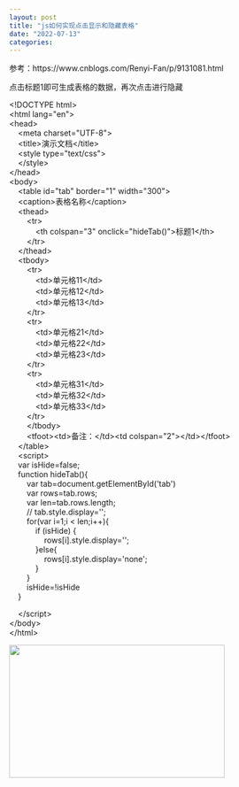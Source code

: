 ```yaml
---
layout: post
title: "js如何实现点击显示和隐藏表格"
date: "2022-07-13"
categories: 
---
```

<p>参考：https://www.cnblogs.com/Renyi-Fan/p/9131081.html</p>

<p>点击标题1即可生成表格的数据，再次点击进行隐藏</p>

<p>&lt;!DOCTYPE html&gt;<br />
&lt;html lang=&quot;en&quot;&gt;<br />
&lt;head&gt;<br />
&nbsp;&nbsp;&nbsp; &lt;meta charset=&quot;UTF-8&quot;&gt;<br />
&nbsp;&nbsp;&nbsp; &lt;title&gt;演示文档&lt;/title&gt;<br />
&nbsp;&nbsp;&nbsp; &lt;style type=&quot;text/css&quot;&gt;<br />
&nbsp;&nbsp;&nbsp; &lt;/style&gt;<br />
&lt;/head&gt;<br />
&lt;body&gt;<br />
&nbsp;&nbsp;&nbsp; &lt;table id=&quot;tab&quot; border=&quot;1&quot; width=&quot;300&quot;&gt;<br />
&nbsp;&nbsp;&nbsp; &lt;caption&gt;表格名称&lt;/caption&gt;<br />
&nbsp;&nbsp;&nbsp; &lt;thead&gt;<br />
&nbsp;&nbsp;&nbsp;&nbsp;&nbsp;&nbsp;&nbsp; &lt;tr&gt;<br />
&nbsp;&nbsp;&nbsp;&nbsp;&nbsp;&nbsp;&nbsp;&nbsp;&nbsp;&nbsp;&nbsp; &lt;th colspan=&quot;3&quot; onclick=&quot;hideTab()&quot;&gt;标题1&lt;/th&gt;<br />
&nbsp;&nbsp;&nbsp;&nbsp;&nbsp;&nbsp;&nbsp; &lt;/tr&gt;<br />
&nbsp;&nbsp;&nbsp; &lt;/thead&gt;<br />
&nbsp;&nbsp;&nbsp; &lt;tbody&gt;<br />
&nbsp;&nbsp;&nbsp;&nbsp;&nbsp;&nbsp;&nbsp; &lt;tr&gt;<br />
&nbsp;&nbsp;&nbsp;&nbsp;&nbsp;&nbsp;&nbsp;&nbsp;&nbsp;&nbsp;&nbsp; &lt;td&gt;单元格11&lt;/td&gt;<br />
&nbsp;&nbsp;&nbsp;&nbsp;&nbsp;&nbsp;&nbsp;&nbsp;&nbsp;&nbsp;&nbsp; &lt;td&gt;单元格12&lt;/td&gt;<br />
&nbsp;&nbsp;&nbsp;&nbsp;&nbsp;&nbsp;&nbsp;&nbsp;&nbsp;&nbsp;&nbsp; &lt;td&gt;单元格13&lt;/td&gt;<br />
&nbsp;&nbsp;&nbsp;&nbsp;&nbsp;&nbsp;&nbsp; &lt;/tr&gt;<br />
&nbsp;&nbsp;&nbsp;&nbsp;&nbsp;&nbsp;&nbsp; &lt;tr&gt;<br />
&nbsp;&nbsp;&nbsp;&nbsp;&nbsp;&nbsp;&nbsp;&nbsp;&nbsp;&nbsp;&nbsp; &lt;td&gt;单元格21&lt;/td&gt;<br />
&nbsp;&nbsp;&nbsp;&nbsp;&nbsp;&nbsp;&nbsp;&nbsp;&nbsp;&nbsp;&nbsp; &lt;td&gt;单元格22&lt;/td&gt;<br />
&nbsp;&nbsp;&nbsp;&nbsp;&nbsp;&nbsp;&nbsp;&nbsp;&nbsp;&nbsp;&nbsp; &lt;td&gt;单元格23&lt;/td&gt;<br />
&nbsp;&nbsp;&nbsp;&nbsp;&nbsp;&nbsp;&nbsp; &lt;/tr&gt;<br />
&nbsp;&nbsp;&nbsp;&nbsp;&nbsp;&nbsp;&nbsp; &lt;tr&gt;<br />
&nbsp;&nbsp;&nbsp;&nbsp;&nbsp;&nbsp;&nbsp;&nbsp;&nbsp;&nbsp;&nbsp; &lt;td&gt;单元格31&lt;/td&gt;<br />
&nbsp;&nbsp;&nbsp;&nbsp;&nbsp;&nbsp;&nbsp;&nbsp;&nbsp;&nbsp;&nbsp; &lt;td&gt;单元格32&lt;/td&gt;<br />
&nbsp;&nbsp;&nbsp;&nbsp;&nbsp;&nbsp;&nbsp;&nbsp;&nbsp;&nbsp;&nbsp; &lt;td&gt;单元格33&lt;/td&gt;<br />
&nbsp;&nbsp;&nbsp;&nbsp;&nbsp;&nbsp;&nbsp; &lt;/tr&gt;<br />
&nbsp;&nbsp;&nbsp;&nbsp;&nbsp;&nbsp;&nbsp; &lt;/tbody&gt;<br />
&nbsp;&nbsp;&nbsp;&nbsp;&nbsp;&nbsp;&nbsp; &lt;tfoot&gt;&lt;td&gt;备注：&lt;/td&gt;&lt;td colspan=&quot;2&quot;&gt;&lt;/td&gt;&lt;/tfoot&gt;<br />
&nbsp;&nbsp;&nbsp; &lt;/table&gt;<br />
&nbsp;&nbsp;&nbsp; &lt;script&gt;<br />
&nbsp;&nbsp;&nbsp; var isHide=false;<br />
&nbsp;&nbsp;&nbsp; function hideTab(){<br />
&nbsp;&nbsp;&nbsp;&nbsp;&nbsp;&nbsp;&nbsp; var tab=document.getElementById(&#39;tab&#39;)<br />
&nbsp;&nbsp;&nbsp;&nbsp;&nbsp;&nbsp;&nbsp; var rows=tab.rows;<br />
&nbsp;&nbsp;&nbsp;&nbsp;&nbsp;&nbsp;&nbsp; var len=tab.rows.length;<br />
&nbsp;&nbsp;&nbsp;&nbsp;&nbsp;&nbsp;&nbsp; // tab.style.display=&#39;&#39;;<br />
&nbsp;&nbsp;&nbsp;&nbsp;&nbsp;&nbsp;&nbsp; for(var i=1;i &lt; len;i++){<br />
&nbsp;&nbsp;&nbsp;&nbsp;&nbsp;&nbsp;&nbsp;&nbsp;&nbsp;&nbsp;&nbsp; if (isHide) {<br />
&nbsp;&nbsp;&nbsp;&nbsp;&nbsp;&nbsp;&nbsp;&nbsp;&nbsp;&nbsp;&nbsp;&nbsp;&nbsp;&nbsp;&nbsp; rows[i].style.display=&#39;&#39;;<br />
&nbsp;&nbsp;&nbsp;&nbsp;&nbsp;&nbsp;&nbsp;&nbsp;&nbsp;&nbsp;&nbsp; }else{<br />
&nbsp;&nbsp;&nbsp;&nbsp;&nbsp;&nbsp;&nbsp;&nbsp;&nbsp;&nbsp;&nbsp;&nbsp;&nbsp;&nbsp;&nbsp; rows[i].style.display=&#39;none&#39;;<br />
&nbsp;&nbsp;&nbsp;&nbsp;&nbsp;&nbsp;&nbsp;&nbsp;&nbsp;&nbsp;&nbsp; }<br />
&nbsp;&nbsp;&nbsp;&nbsp;&nbsp;&nbsp;&nbsp; }<br />
&nbsp;&nbsp;&nbsp;&nbsp;&nbsp;&nbsp;&nbsp; isHide=!isHide<br />
&nbsp;&nbsp;&nbsp; }</p>

<p>&nbsp;&nbsp;&nbsp; &lt;/script&gt;<br />
&lt;/body&gt;<br />
&lt;/html&gt;</p>

<p><img height="240" src="/uploads/ckeditor/pictures/89/image-20220713144104-1.png" width="389" /></p>

